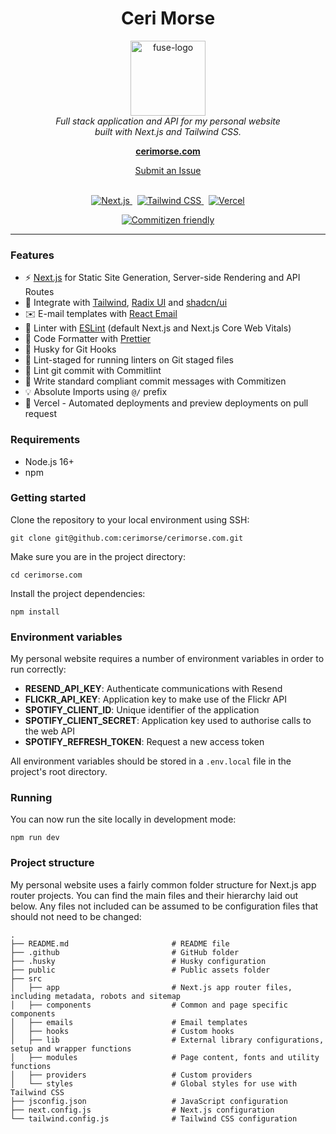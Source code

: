 <h1 align="center">Ceri Morse</h1>

<p align="center">
  <img src="./src/app/favicon.ico" alt="fuse-logo" width="120px" height="120px"/>
  <br/>
  <i>Full stack application and API for my personal website
  <br/>built with Next.js and Tailwind CSS.</i>
  <br/>
</p>

<p align="center">
  <a href="https://cerimorse.com"><strong>cerimorse.com</strong></a>
  <br/>
</p>

<p align="center">
  <a href="https://github.com/arup-group/arup-fuse-frontend-react/issues">Submit an Issue</a>
  <br/>
  <br/>
</p>

<p align="center">
  <a href="https://nextjs.org/">
    <img src="https://img.shields.io/static/v1?style=for-the-badge&message=Next.js&color=000000&logo=Next.js&logoColor=FFFFFF&label=" alt="Next.js" />
  </a>&nbsp;
  <a href="https://tailwindcss.com/">
    <img src="https://img.shields.io/static/v1?style=for-the-badge&message=Tailwind+CSS&color=222222&logo=Tailwind+CSS&logoColor=06B6D4&label=" alt="Tailwind CSS" />
  </a>&nbsp;
  <a href="https://vercel.com/">
    <img src="https://img.shields.io/static/v1?style=for-the-badge&message=Vercel&color=000000&logo=Vercel&logoColor=FFFFFF&label=" alt="Vercel" />
  </a>
</p>

<p align="center">
  <a href="https://commitizen.github.io/cz-cli/">
    <img src="https://img.shields.io/badge/commitizen-friendly-brightgreen.svg" alt="Commitizen friendly" />
  </a>
</p>

<hr/>


### Features

- ⚡ [Next.js](https://nextjs.org) for Static Site Generation, Server-side Rendering and API Routes
- 💎 Integrate with [Tailwind](https://arc.arup.com), [Radix UI](https://www.radix-ui.com/) and [shadcn/ui](https://ui.shadcn.com/)
- ✉️ E-mail templates with [React Email](https://react.email/)
- 📏 Linter with [ESLint](https://eslint.org) (default Next.js and Next.js Core Web Vitals)
- 💖 Code Formatter with [Prettier](https://prettier.io)
- 🦊 Husky for Git Hooks
- 🚫 Lint-staged for running linters on Git staged files
- 🚓 Lint git commit with Commitlint
- 📓 Write standard compliant commit messages with Commitizen
- 💡 Absolute Imports using `@/` prefix
- 👷 Vercel - Automated deployments and preview deployments on pull request


### Requirements

- Node.js 16+
- npm 


### Getting started

Clone the repository to your local environment using SSH:

```shell
git clone git@github.com:cerimorse/cerimorse.com.git
```

Make sure you are in the project directory:

```shell
cd cerimorse.com
```

Install the project dependencies:

```shell
npm install
```


### Environment variables

My personal website requires a number of environment variables in order to run correctly:

- **RESEND_API_KEY**: Authenticate communications with Resend
- **FLICKR_API_KEY**: Application key to make use of the Flickr API
- **SPOTIFY_CLIENT_ID**: Unique identifier of the application
- **SPOTIFY_CLIENT_SECRET**: Application key used to authorise calls to the web API
- **SPOTIFY_REFRESH_TOKEN**: Request a new access token

All environment variables should be stored in a `.env.local` file in the project's root directory. 


### Running

You can now run the site locally in development mode:

```shell
npm run dev
```


### Project structure

My personal website uses a fairly common folder structure for Next.js app router projects. You can find the main files and their hierarchy laid out below. Any files not included can be assumed to be configuration files that should not need to be changed:

```shell
.
├── README.md                       # README file
├── .github                         # GitHub folder
├── .husky                          # Husky configuration
├── public                          # Public assets folder
├── src
│   ├── app                         # Next.js app router files, including metadata, robots and sitemap
│   ├── components                  # Common and page specific components
│   ├── emails                      # Email templates
│   ├── hooks                       # Custom hooks
│   ├── lib                         # External library configurations, setup and wrapper functions
│   ├── modules                     # Page content, fonts and utility functions
│   ├── providers                   # Custom providers
│   └── styles                      # Global styles for use with Tailwind CSS
├── jsconfig.json                   # JavaScript configuration
├── next.config.js                  # Next.js configuration
└── tailwind.config.js              # Tailwind CSS configuration
```